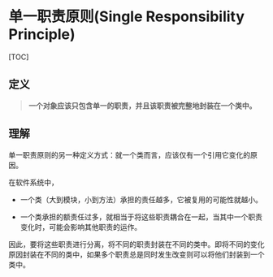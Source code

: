 # 单一职责原则(Single Responsibility Principle)

[TOC]

## 定义

> **一个对象应该只包含单一的职责，并且该职责被完整地封装在一个类中。**

## 理解

单一职责原则的另一种定义方式：就一个类而言，应该仅有一个引用它变化的原因。

在软件系统中，

- 一个类（大到模块，小到方法）承担的责任越多，它被复用的可能性就越小。

- 一个类承担的额责任过多，就相当于将这些职责耦合在一起，当其中一个职责变化时，可能会影响其他职责的运作。

因此，要将这些职责进行分离，将不同的职责封装在不同的类中。即将不同的变化原因封装在不同的类中，如果多个职责总是同时发生改变则可以将他们封装到一个类中。

